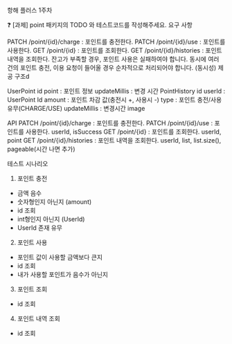 항해 플러스 1주차

❓ [과제] point 패키지의 TODO 와 테스트코드를 작성해주세요.
요구 사항

PATCH /point/{id}/charge : 포인트를 충전한다.
PATCH /point/{id}/use : 포인트를 사용한다.
GET /point/{id} : 포인트를 조회한다.
GET /point/{id}/histories : 포인트 내역을 조회한다.
잔고가 부족할 경우, 포인트 사용은 실패하여야 합니다.
동시에 여러 건의 포인트 충전, 이용 요청이 들어올 경우 순차적으로 처리되어야 합니다. (동시성)
제공 구조d

UserPoint
id
point : 포인트 정보
updateMillis : 변경 시간
PointHistory
id
userId : UserPoint Id
amount : 포인트 차감 값(충전시 +, 사용시 -)
type : 포인트 충전/사용 유무(CHARGE/USE)
updateMillis : 변경시간
image

API
PATCH /point/{id}/charge : 포인트를 충전한다.
PATCH /point/{id}/use : 포인트를 사용한다.
userId, isSuccess
GET /point/{id} : 포인트를 조회한다.
userId, point
GET /point/{id}/histories : 포인트 내역을 조회한다.
userId, list<pointhistory>, list.size(), pageable(시간 나면 추가)


테스트 시나리오
1. 포인트 충전
- 금액 음수
- 숫자형인지 아닌지 (amount)
- id 조회
- int형인지 아닌지 (UserId)
- UserId 존재 유무

2. 포인트 사용
- 포인트 값이 사용할 금액보다 큰지
- id 조회
- 내가 사용할 포인트가 음수가 아닌지

3. 포인트 조회
- id 조회

4. 포인트 내역 조회
- ‭id 조회
